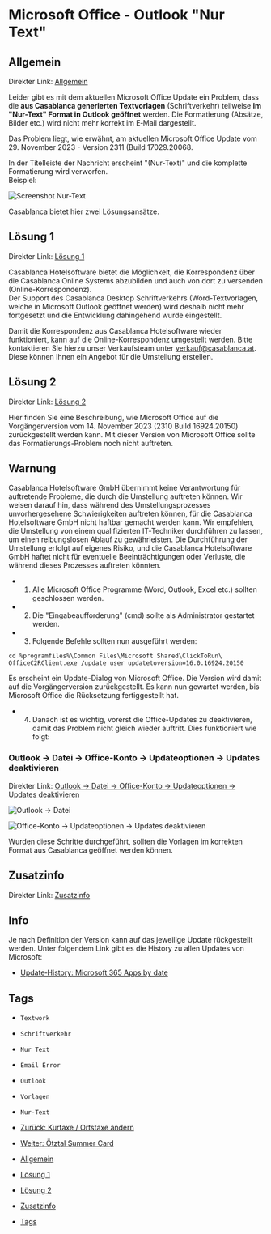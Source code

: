 # Microsoft Office - Outlook "Nur Text"

## Allgemein

Direkter Link: [Allgemein](https://docs.casablanca.at/faq/info_help/outlook_only_text/#allgemein)

Leider gibt es mit dem aktuellen Microsoft Office Update ein Problem, dass die **aus Casablanca generierten Textvorlagen** (Schriftverkehr) teilweise **im "Nur-Text" Format in Outlook geöffnet** werden. Die Formatierung (Absätze, Bilder etc.) wird nicht mehr korrekt im E‑Mail dargestellt.

Das Problem liegt, wie erwähnt, am aktuellen Microsoft Office Update vom 29. November 2023 - Version 2311 (Build 17029.20068.

In der Titelleiste der Nachricht erscheint "(Nur-Text)" und die komplette Formatierung wird verworfen.  
Beispiel:

![Screenshot Nur-Text](https://docs.casablanca.at/assets/images/mail_only_text-73e37b48c5f70f7975b9e04851b94a3b.png "Screenshot Nur-Text")

Casablanca bietet hier zwei Lösungsansätze.

## Lösung 1

Direkter Link: [Lösung 1](https://docs.casablanca.at/faq/info_help/outlook_only_text/#lösung-1)

Casablanca Hotelsoftware bietet die Möglichkeit, die Korrespondenz über die Casablanca Online Systems abzubilden und auch von dort zu versenden (Online-Korrespondenz).  
Der Support des Casablanca Desktop Schriftverkehrs (Word-Textvorlagen, welche in Microsoft Outlook geöffnet werden) wird deshalb nicht mehr fortgesetzt und die Entwicklung dahingehend wurde eingestellt.

Damit die Korrespondenz aus Casablanca Hotelsoftware wieder funktioniert, kann auf die Online-Korrespondenz umgestellt werden. Bitte kontaktieren Sie hierzu unser Verkaufsteam unter verkauf@casablanca.at. Diese können Ihnen ein Angebot für die Umstellung erstellen.

## Lösung 2

Direkter Link: [Lösung 2](https://docs.casablanca.at/faq/info_help/outlook_only_text/#lösung-2)

Hier finden Sie eine Beschreibung, wie Microsoft Office auf die Vorgängerversion vom 14. November 2023 (2310 Build 16924.20150) zurückgestellt werden kann. Mit dieser Version von Microsoft Office sollte das Formatierungs-Problem noch nicht auftreten.

## Warnung

Casablanca Hotelsoftware GmbH übernimmt keine Verantwortung für auftretende Probleme, die durch die Umstellung auftreten können. Wir weisen darauf hin, dass während des Umstellungsprozesses unvorhergesehene Schwierigkeiten auftreten können, für die Casablanca Hotelsoftware GmbH nicht haftbar gemacht werden kann. Wir empfehlen, die Umstellung von einem qualifizierten IT‑Techniker durchführen zu lassen, um einen reibungslosen Ablauf zu gewährleisten. Die Durchführung der Umstellung erfolgt auf eigenes Risiko, und die Casablanca Hotelsoftware GmbH haftet nicht für eventuelle Beeinträchtigungen oder Verluste, die während dieses Prozesses auftreten könnten.

* 1. Alle Microsoft Office Programme (Word, Outlook, Excel etc.) sollten geschlossen werden.
* 2. Die "Eingabeaufforderung" (cmd) sollte als Administrator gestartet werden.
* 3. Folgende Befehle sollten nun ausgeführt werden:

```batch
cd %programfiles%\Common Files\Microsoft Shared\ClickToRun\
OfficeC2RClient.exe /update user updatetoversion=16.0.16924.20150
```

Es erscheint ein Update-Dialog von Microsoft Office. Die Version wird damit auf die Vorgängerversion zurückgestellt. Es kann nun gewartet werden, bis Microsoft Office die Rücksetzung fertiggestellt hat.

* 4. Danach ist es wichtig, vorerst die Office-Updates zu deaktivieren, damit das Problem nicht gleich wieder auftritt. Dies funktioniert wie folgt:

### Outlook -> Datei -> Office-Konto -> Updateoptionen -> Updates deaktivieren

Direkter Link: [Outlook -> Datei -> Office-Konto -> Updateoptionen -> Updates deaktivieren](https://docs.casablanca.at/faq/info_help/outlook_only_text/#outlook---datei---office-konto---updateoptionen---updates-deaktivieren)

![Outlook -> Datei](https://docs.casablanca.at/assets/images/outlook_1-c035d63a578a438f8f9e6875d56e1f20.png "Outlook -> Datei")

![Office-Konto -> Updateoptionen -> Updates deaktivieren](https://docs.casablanca.at/assets/images/outlook_deactivate_updates-247bd4703d50bffa2a80535a3eef2e53.png "Office-Konto -> Updateoptionen -> Updates deaktivieren")

Wurden diese Schritte durchgeführt, sollten die Vorlagen im korrekten Format aus Casablanca geöffnet werden können.

## Zusatzinfo

Direkter Link: [Zusatzinfo](https://docs.casablanca.at/faq/info_help/outlook_only_text/#zusatzinfo)

## Info

Je nach Definition der Version kann auf das jeweilige Update rückgestellt werden. Unter folgendem Link gibt es die History zu allen Updates von Microsoft:

* [Update‑History: Microsoft 365 Apps by date](https://docs.microsoft.com/en-us/officeupdates/update-history-microsoft365-apps-by-date)

## Tags

* `Textwork`
* `Schriftverkehr`
* `Nur Text`
* `Email Error`
* `Outlook`
* `Vorlagen`
* `Nur-Text`

* [Zurück: Kurtaxe / Ortstaxe ändern](https://docs.casablanca.at/faq/info_help/kurtaxe_adjustment)
* [Weiter: Ötztal Summer Card](https://docs.casablanca.at/faq/info_help/oetztal_summer_card_2025)

* [Allgemein](https://docs.casablanca.at/faq/info_help/outlook_only_text/#allgemein)
* [Lösung 1](https://docs.casablanca.at/faq/info_help/outlook_only_text/#lösung-1)
* [Lösung 2](https://docs.casablanca.at/faq/info_help/outlook_only_text/#lösung-2)
* [Zusatzinfo](https://docs.casablanca.at/faq/info_help/outlook_only_text/#zusatzinfo)
* [Tags](https://docs.casablanca.at/faq/info_help/outlook_only_text/#tags)